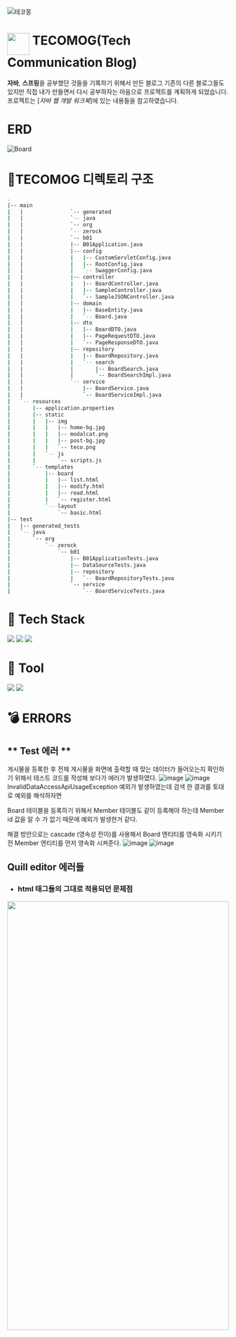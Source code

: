 ![테코몽](https://user-images.githubusercontent.com/35757620/195279963-b2716ff7-bc19-4ee7-ac2b-f3a8b1ca83f2.gif)

# <img align=top src="https://user-images.githubusercontent.com/35757620/201512077-b0623591-9459-49d4-96fd-61c86e98c1cb.png" width="50px" height="50px"/> TECOMOG(Tech Communication Blog) 
**자바**, **스프링**을 공부했던 것들을 기록하기 위해서 만든 블로그 기존의 다른 블로그들도 있지만 직접 내가 만들면서 다시 공부하자는 마음으로
프로젝트를 계획하게 되었습니다. 프로젝트는 [*자바 웹 개발 워크북*]에 있는 내용들을 참고하였습니다.

# ERD
![Board](https://user-images.githubusercontent.com/35757620/223757215-b69ed03d-aca6-4f3e-9735-084179fa4198.png)

# :file_folder:TECOMOG 디렉토리 구조
```bash
.
|-- main
|   |               `-- generated
|   |               `-- java
|   |               `-- org
|   |               `-- zerock
|   |               `-- b01
|   |               |-- B01Application.java
|   |               |-- config
|   |               |   |-- CustomServletConfig.java
|   |               |   |-- RootConfig.java
|   |               |   `-- SwaggerConfig.java
|   |               |-- controller
|   |               |   |-- BoardController.java
|   |               |   |-- SampleController.java
|   |               |   `-- SampleJSONController.java
|   |               |-- domain
|   |               |   |-- BaseEntity.java
|   |               |   `-- Board.java
|   |               |-- dto
|   |               |   |-- BoardDTO.java
|   |               |   |-- PageRequestDTO.java
|   |               |   `-- PageResponseDTO.java
|   |               |-- repository
|   |               |   |-- BoardRepository.java
|   |               |   `-- search
|   |               |       |-- BoardSearch.java
|   |               |       `-- BoardSearchImpl.java
|   |               `-- service
|   |                   |-- BoardService.java
|   |                   `-- BoardServiceImpl.java
|   `-- resources
|       |-- application.properties
|       |-- static
|       |   |-- img
|       |   |   |-- home-bg.jpg
|       |   |   |-- modalcat.png
|       |   |   |-- post-bg.jpg
|       |   |   `-- teco.png
|       |   `-- js
|       |       `-- scripts.js
|       `-- templates
|           |-- board
|           |   |-- list.html
|           |   |-- modify.html
|           |   |-- read.html
|           |   `-- register.html
|           `-- layout
|               `-- basic.html
|-- test
|   |-- generated_tests
|   `-- java
|       `-- org
|           `-- zerock
|               `-- b01
|                   |-- B01ApplicationTests.java
|                   |-- DataSourceTests.java
|                   |-- repository
|                   |   `-- BoardRepositoryTests.java
|                   `-- service
|                       `-- BoardServiceTests.java
```
# :pencil: Tech Stack
<div>
  <img src="https://img.shields.io/badge/Java-007396?style=flat&logo=OpenJDK&logoColor=white"/>
  <img src="https://img.shields.io/badge/Spring Boot-6DB33F?style=flat&logo=Spring Boot&logoColor=green"/>
  <img src="https://img.shields.io/badge/MySQL-4479A1?style=flat&logo=MySQL&logoColor=white"/>
</div>

# :nut_and_bolt: Tool
<div>
  <img src="https://img.shields.io/badge/IntelliJ IDEA-000000?style=flat&logo=IntelliJ IDEA&logoColor=white"/>
  <img src="https://img.shields.io/badge/Bootstrap-7952B3?style=flat&logo=Bootstrap&logoColor=white"/>
</div>

# :bomb: ERRORS
 ## ** Test 에러 **
 게시물을 등록한 후 전체 게시물을 화면에 출력할 때 맞는 데이터가 들어오는지 확인하기 위해서 테스트 코드를 작성해 보다가 에러가 발생하였다.
 ![image](https://user-images.githubusercontent.com/35757620/223999961-1f3f8d61-6216-4b8e-8976-ca63471bd1f7.png)
 ![image](https://user-images.githubusercontent.com/35757620/224000295-8d1da255-a1c9-46ea-b3e1-ac1cf3664978.png)
 InvalidDataAccessApiUsageException 예외가 발생하였는데 검색 한 결과를 토대로 예외를 해석하자면
 
 Board 테이블을 등록하기 위해서 Member 테이블도 같이 등록해야 하는데 Member id 값을 알 수 가 없기 때문에 예외가 발생한거 같다.
 
 해결 방안으로는 cascade (영속성 전이)를 사용해서 Board 엔티티를 영속화 시키기 전 Member 엔티티를 먼저 영속화 시켜준다.
 ![image](https://user-images.githubusercontent.com/35757620/224001452-ac830df2-6a7d-42d6-a75b-91b33bc84813.png)
 ![image](https://user-images.githubusercontent.com/35757620/224001747-1b199481-a6d1-4ee9-a677-0b44704acf1a.png)


 ## **Quill editor** 에러들
 + ### html 태그들의 그대로 적용되던 문제점
<img src="https://user-images.githubusercontent.com/35757620/201845835-f4a91fa8-ad94-434e-a2a6-f28c37c6e2be.jpg" width="100%" height="50%"/>
<img src="https://user-images.githubusercontent.com/35757620/201847844-8be60417-2720-4773-bb66-56438c43ec2e.png" width="100%" height="50%"/>

검색해본 결과 dangerouslySetInnerHTML 이라는 속성을 이용하면 해결이 가능 하지만 Thymeleaf에 th:utext 라는 속성을 사용해도 같은 효과를
볼 수 있다고 한다.

<img src="https://user-images.githubusercontent.com/35757620/201848973-4ef73bf5-d2d6-48cf-9925-faa87199a34c.png" width="70%" height="50%"/>
출처 : Thymeleaf 홈페이지(https://www.thymeleaf.org/doc/tutorials/3.0/usingthymeleaf.html#what-is-thymeleaf)

<hr>

 + ### Quill 이미지 파일 길이 수정

<img src="https://user-images.githubusercontent.com/35757620/202071606-6e522c89-3a7e-41a3-b699-12fd5eb575d9.png" width="70%" height="50%"/>
quill editor에 이미지 한 개를 넣으면 이런식으로 긴 문자열인 상태로 변환되기 때문에 데이터베이스에 길이가 초과되어 에러가 발생한다.

![image](https://user-images.githubusercontent.com/35757620/202122702-a25b17a8-594a-432a-85f1-d5c9ef376e28.png)
![image](https://user-images.githubusercontent.com/35757620/202122929-5b0d412b-3c81-41bc-8c1e-bede7fb64b00.png)

content에 타입을 **text**로 바꾸어도 여러 개의 이미지를 넣으면 에러가 발생한다.

### :mag: https://myeongdev.tistory.com/49 블로그를 참고하였다.
quill-editor에 작성한 이미지는 ajax를 사용해 서버에 미리 저장 하고 저장된 이미지를 불러오는 것이다.
![image](https://user-images.githubusercontent.com/35757620/202124224-3314c610-7266-4976-adba-659ef09f026b.png)
![image](https://user-images.githubusercontent.com/35757620/202124354-6e898c7c-308b-4cb8-952e-2f4a1826e051.png)
![image](https://user-images.githubusercontent.com/35757620/202124490-5b4f4a50-dc8d-4f4a-bee1-8079c31fc5bb.png)

게시물을 등록하는것은 해결 했지만 수정시에는 서버에 저장된 이미지도 같이 삭제 해야 하는데 이건 좀 더 공부 해보고 해결해보겠습니다.

<hr>


4. 프로젝트 설치 및 실행 방법

5. 프로젝트 사용 방법
